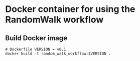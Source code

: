 # Docker container for using the RandomWalk workflow 


## Build Docker image 

```{bash}
# Dockerfile VERSION = v0.1
docker build -t random_walk_workflow:$VERSION . 
```